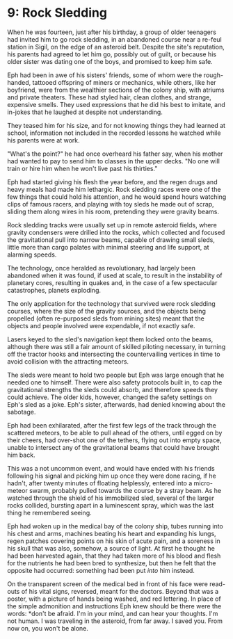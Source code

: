 # 9: Rock Sledding

When he was fourteen, just after his birthday, a group of older teenagers had invited him to go rock sledding, in an abandoned course near a re-feul station in Sigil, on the edge of an asteroid belt. Despite the site's reputation, his parents had agreed to let him go, possibly out of guilt, or because his older sister was dating one of the boys, and promised to keep him safe.

Eph had been in awe of his sisters' friends, some of whom were the rough-handed, tattooed offspring of miners or mechanics, while others, like her boyfriend, were from the wealthier sections of the colony ship, with atriums and private theaters. These had styled hair, clean clothes, and strange, expensive smells. They used expressions that he did his best to imitate, and in-jokes that he laughed at despite not understanding.

They teased him for his size, and for not knowing things they had learned at school, information not included in the recorded lessons he watched while his parents were at work. 

"What's the point?" he had once overheard his father say, when his mother had wanted to pay to send him to classes in the upper decks. "No one will train or hire him when he won't live past his thirties."

Eph had started giving his flesh the year before, and the regen drugs and heavy meals had made him lethargic. Rock sledding races were one of the few things that could hold his attention, and he would spend hours watching clips of famous racers, and playing with toy sleds he made out of scrap, sliding them along wires in his room, pretending they were gravity beams.

Rock sledding tracks were usually set up in remote asteroid fields, where gravity condensers were drilled into the rocks, which collected and focused the gravitational pull into narrow beams, capable of drawing small sleds, little more than cargo palates with minimal steering and life support, at alarming speeds. 

The technology, once heralded as revolutionary, had largely been abandoned when it was found, if used at scale, to result in the instability of planetary cores, resulting in quakes and, in the case of a few spectacular catastrophes, planets exploding.

The only application for the technology that survived were rock sledding courses, where the size of the gravity sources, and the objects being propelled (often re-purposed sleds from mining sites) meant that the objects and people involved were expendable, if not exactly safe.

Lasers keyed to the sled's navigation kept them locked onto the beams, although there was still a fair amount of skilled piloting necessary, in turning off the tractor hooks and intersecting the countervailing vertices in time to avoid collision with the attracting meteors.

The sleds were meant to hold two people but Eph was large enough that he needed one to himself. There were also safety protocols built in, to cap the gravitational strengths the sleds could absorb, and therefore speeds they could achieve. The older kids, however, changed the safety settings on Eph's sled as a joke. Eph's sister, afterwards, had denied knowing about the sabotage.

Eph had been exhilarated, after the first few legs of the track through the scattered meteors, to be able to pull ahead of the others, until egged on by their cheers, had over-shot one of the tethers, flying out into empty space, unable to intersect any of the gravitational beams that could have brought him back.

This was a not uncommon event, and would have ended with his friends following his signal and picking him up once they were done racing, if he hadn't, after twenty minutes of floating helplessly, entered into a micro-meteor swarm, probably pulled towards the course by a stray beam. As he watched through the shield of his immobilized sled, several of the larger rocks collided, bursting apart in a luminescent spray, which was the last thing he remembered seeing.

Eph had woken up in the medical bay of the colony ship, tubes running into his chest and arms, machines beating his heart and expanding his lungs, regen patches covering points on his skin of acute pain, and a soreness in his skull that was also, somehow, a source of light. At first he thought he had been harvested again, that they had taken more of his blood and flesh for the nutrients he had been bred to synthesize, but then he felt that the opposite had occurred: something had been put *into* him instead.

On the transparent screen of the medical bed in front of his face were read-outs of his vital signs, reversed, meant for the doctors. Beyond that was a poster, with a picture of hands being washed, and red lettering. In place of the simple admonition and instructions Eph knew should be there were the words: *don't be afraid. I'm in your mind, and can hear your thoughts. I'm not human. I was traveling in the asteroid, from far away. I saved you. From now on, you won't be alone.   